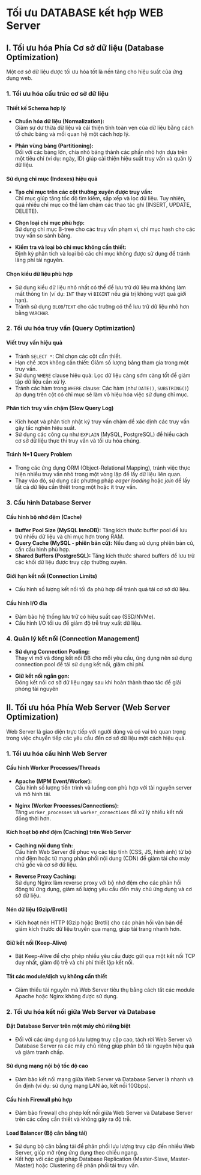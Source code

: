 # Tối ưu DATABASE kết hợp WEB Server

## I. Tối ưu hóa Phía Cơ sở dữ liệu (Database Optimization)

Một cơ sở dữ liệu được tối ưu hóa tốt là nền tảng cho hiệu suất của ứng dụng web.

### 1. Tối ưu hóa cấu trúc cơ sở dữ liệu

#### Thiết kế Schema hợp lý

- **Chuẩn hóa dữ liệu (Normalization):**  
  Giảm sự dư thừa dữ liệu và cải thiện tính toàn vẹn của dữ liệu bằng cách tổ chức bảng và mối quan hệ một cách hợp lý.

- **Phân vùng bảng (Partitioning):**  
  Đối với các bảng lớn, chia nhỏ bảng thành các phần nhỏ hơn dựa trên một tiêu chí (ví dụ: ngày, ID) giúp cải thiện hiệu suất truy vấn và quản lý dữ liệu.

#### Sử dụng chỉ mục (Indexes) hiệu quả

- **Tạo chỉ mục trên các cột thường xuyên được truy vấn:**  
  Chỉ mục giúp tăng tốc độ tìm kiếm, sắp xếp và lọc dữ liệu. Tuy nhiên, quá nhiều chỉ mục có thể làm chậm các thao tác ghi (INSERT, UPDATE, DELETE).

- **Chọn loại chỉ mục phù hợp:**  
  Sử dụng chỉ mục B-tree cho các truy vấn phạm vi, chỉ mục hash cho các truy vấn so sánh bằng.

- **Kiểm tra và loại bỏ chỉ mục không cần thiết:**  
  Định kỳ phân tích và loại bỏ các chỉ mục không được sử dụng để tránh lãng phí tài nguyên.

#### Chọn kiểu dữ liệu phù hợp

- Sử dụng kiểu dữ liệu nhỏ nhất có thể để lưu trữ dữ liệu mà không làm mất thông tin (ví dụ: `INT` thay vì `BIGINT` nếu giá trị không vượt quá giới hạn).
- Tránh sử dụng `BLOB`/`TEXT` cho các trường có thể lưu trữ dữ liệu nhỏ hơn bằng `VARCHAR`.

### 2. Tối ưu hóa truy vấn (Query Optimization)

#### Viết truy vấn hiệu quả

- Tránh `SELECT *`: Chỉ chọn các cột cần thiết.
- Hạn chế `JOIN` không cần thiết: Giảm số lượng bảng tham gia trong một truy vấn.
- Sử dụng `WHERE` clause hiệu quả: Lọc dữ liệu càng sớm càng tốt để giảm tập dữ liệu cần xử lý.
- Tránh các hàm trong `WHERE` clause: Các hàm (như `DATE()`, `SUBSTRING()`) áp dụng trên cột có chỉ mục sẽ làm vô hiệu hóa việc sử dụng chỉ mục.

#### Phân tích truy vấn chậm (Slow Query Log)

- Kích hoạt và phân tích nhật ký truy vấn chậm để xác định các truy vấn gây tắc nghẽn hiệu suất.
- Sử dụng các công cụ như `EXPLAIN` (MySQL, PostgreSQL) để hiểu cách cơ sở dữ liệu thực thi truy vấn và tối ưu hóa chúng.

#### Tránh N+1 Query Problem

- Trong các ứng dụng ORM (Object-Relational Mapping), tránh việc thực hiện nhiều truy vấn nhỏ trong một vòng lặp để lấy dữ liệu liên quan.
- Thay vào đó, sử dụng các phương pháp *eager loading* hoặc *join* để lấy tất cả dữ liệu cần thiết trong một hoặc ít truy vấn.

### 3. Cấu hình Database Server

#### Cấu hình bộ nhớ đệm (Cache)

- **Buffer Pool Size (MySQL InnoDB):** Tăng kích thước buffer pool để lưu trữ nhiều dữ liệu và chỉ mục hơn trong RAM.
- **Query Cache (MySQL - phiên bản cũ):** Nếu đang sử dụng phiên bản cũ, cần cấu hình phù hợp.
- **Shared Buffers (PostgreSQL):** Tăng kích thước shared buffers để lưu trữ các khối dữ liệu được truy cập thường xuyên.

#### Giới hạn kết nối (Connection Limits)

- Cấu hình số lượng kết nối tối đa phù hợp để tránh quá tải cơ sở dữ liệu.

#### Cấu hình I/O đĩa

- Đảm bảo hệ thống lưu trữ có hiệu suất cao (SSD/NVMe).
- Cấu hình I/O tối ưu để giảm độ trễ truy xuất dữ liệu.

### 4. Quản lý kết nối (Connection Management)

- **Sử dụng Connection Pooling:**  
  Thay vì mở và đóng kết nối DB cho mỗi yêu cầu, ứng dụng nên sử dụng connection pool để tái sử dụng kết nối, giảm chi phí.

- **Giữ kết nối ngắn gọn:**  
  Đóng kết nối cơ sở dữ liệu ngay sau khi hoàn thành thao tác để giải phóng tài nguyên
  
## II. Tối ưu hóa Phía Web Server (Web Server Optimization)

Web Server là giao diện trực tiếp với người dùng và có vai trò quan trọng trong việc chuyển tiếp các yêu cầu đến cơ sở dữ liệu một cách hiệu quả.

### 1. Tối ưu hóa cấu hình Web Server

#### Cấu hình Worker Processes/Threads

- **Apache (MPM Event/Worker):**  
  Cấu hình số lượng tiến trình và luồng con phù hợp với tài nguyên server và mô hình tải.

- **Nginx (Worker Processes/Connections):**  
  Tăng `worker_processes` và `worker_connections` để xử lý nhiều kết nối đồng thời hơn.

#### Kích hoạt bộ nhớ đệm (Caching) trên Web Server

- **Caching nội dung tĩnh:**  
  Cấu hình Web Server để phục vụ các tệp tĩnh (CSS, JS, hình ảnh) từ bộ nhớ đệm hoặc từ mạng phân phối nội dung (CDN) để giảm tải cho máy chủ gốc và cơ sở dữ liệu.

- **Reverse Proxy Caching:**  
  Sử dụng Nginx làm reverse proxy với bộ nhớ đệm cho các phản hồi động từ ứng dụng, giảm số lượng yêu cầu đến máy chủ ứng dụng và cơ sở dữ liệu.

#### Nén dữ liệu (Gzip/Brotli)

- Kích hoạt nén HTTP (Gzip hoặc Brotli) cho các phản hồi văn bản để giảm kích thước dữ liệu truyền qua mạng, giúp tải trang nhanh hơn.

#### Giữ kết nối (Keep-Alive)

- Bật Keep-Alive để cho phép nhiều yêu cầu được gửi qua một kết nối TCP duy nhất, giảm độ trễ và chi phí thiết lập kết nối.

#### Tắt các module/dịch vụ không cần thiết

- Giảm thiểu tài nguyên mà Web Server tiêu thụ bằng cách tắt các module Apache hoặc Nginx không được sử dụng.

### 2. Tối ưu hóa kết nối giữa Web Server và Database

#### Đặt Database Server trên một máy chủ riêng biệt

- Đối với các ứng dụng có lưu lượng truy cập cao, tách rời Web Server và Database Server ra các máy chủ riêng giúp phân bổ tài nguyên hiệu quả và giảm tranh chấp.

#### Sử dụng mạng nội bộ tốc độ cao

- Đảm bảo kết nối mạng giữa Web Server và Database Server là nhanh và ổn định (ví dụ: sử dụng mạng LAN ảo, kết nối 10Gbps).

#### Cấu hình Firewall phù hợp

- Đảm bảo firewall cho phép kết nối giữa Web Server và Database Server trên các cổng cần thiết và không gây ra độ trễ.

#### Load Balancer (Bộ cân bằng tải)

- Sử dụng bộ cân bằng tải để phân phối lưu lượng truy cập đến nhiều Web Server, giúp mở rộng ứng dụng theo chiều ngang.
- Kết hợp với các giải pháp Database Replication (Master-Slave, Master-Master) hoặc Clustering để phân phối tải truy vấn.
